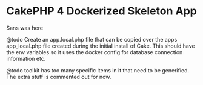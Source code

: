 # CakePHP 4 Dockerized Skeleton App
Sans was here

@todo Create an app.local.php file that can be copied over the apps app_local.php file created during the initial install of Cake.  This should have the env variables so it uses the docker config for database connection information etc.

@todo toolkit has too many specific items in it that need to be generified.  The extra stuff is commented out for now.
